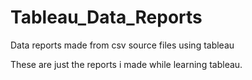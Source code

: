 # Tableau_Data_Reports
Data reports made from csv source files using tableau

These are just the reports i made while learning tableau.
